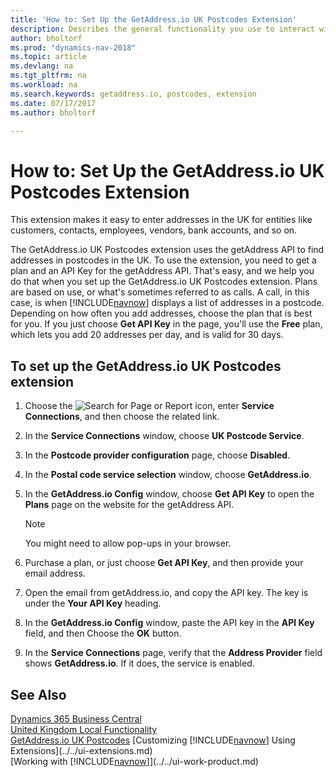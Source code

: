 ```yaml
---
title: 'How to: Set Up the GetAddress.io UK Postcodes Extension'
description: Describes the general functionality you use to interact with data in Dynamics NAV, such as entering values, sorting data, and changing views.
author: bholtorf
ms.prod: "dynamics-nav-2018"
ms.topic: article
ms.devlang: na
ms.tgt_pltfrm: na
ms.workload: na
ms.search.keywords: getaddress.io, postcodes, extension
ms.date: 07/17/2017
ms.author: bholtorf

---
```

# How to: Set Up the GetAddress.io UK Postcodes Extension
This extension makes it easy to enter addresses in the UK for entities like customers, contacts, employees, vendors, bank accounts, and so on.

The GetAddress.io UK Postcodes extension uses the getAddress API to find addresses in postcodes in the UK. To use the extension, you need to get a plan and an API Key for the getAddress API. That's easy, and we help you do that when you set up the GetAddress.io UK Postcodes extension. Plans are based on use, or what's sometimes referred to as calls. A call, in this case, is when [!INCLUDE[navnow](../../includes/navnow_md.md)] displays a list of addresses in a postcode. Depending on how often you add addresses, choose the plan that is best for you. If you just choose **Get API Key** in the page, you'll use the **Free** plan, which lets you add 20 addresses per day, and is valid for 30 days.

## To set up the GetAddress.io UK Postcodes extension
1. Choose the ![Search for Page or Report](../../media/ui-search/search_small.png "Search for Page or Report icon") icon, enter **Service Connections**, and then choose the related link.  
2. In the **Service Connections** window, choose **UK Postcode Service**.
3. In the **Postcode provider configuration** page, choose **Disabled**.
4. In the **Postal code service selection** window, choose **GetAddress.io**.
5. In the **GetAddress.io Config** window, choose **Get API Key** to open the **Plans** page on the website for the getAddress API.  

    > [!NOTE]  
   >   You might need to allow pop-ups in your browser.

6. Purchase a plan, or just choose **Get API Key**, and then provide your email address.
7. Open the email from getAddress.io, and copy the API key. The key is under the **Your API Key** heading.
8. In the **GetAddress.io Config** window, paste the API key in the **API Key** field, and then Choose the **OK** button.
9. In the **Service Connections** page, verify that the **Address Provider** field shows **GetAddress.io**. If it does, the service is enabled.

## See Also
[Dynamics 365 Business Central](https://docs.microsoft.com/dynamics365/business-central/)  
[United Kingdom Local Functionality](united-kingdom-local-functionality.md)  
[GetAddress.io UK Postcodes](../../ui-extensions-getaddressio.md)
[Customizing [!INCLUDE[navnow](../../includes/navnow_md.md)] Using Extensions](../../ui-extensions.md)  
[Working with [!INCLUDE[navnow](../../includes/navnow_md.md)]](../../ui-work-product.md)

